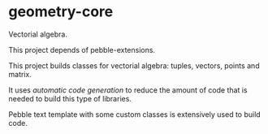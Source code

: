 # geometry-core
Vectorial algebra.

This project depends of pebble-extensions.

This project builds classes for vectorial algebra: tuples, vectors, points and matrix.

It uses _automatic code generation_ to reduce the amount of code that is needed to build this type of libraries.

Pebble text template with some custom classes is extensively used to build code.
